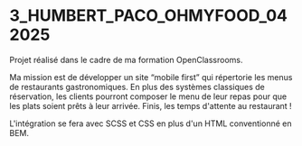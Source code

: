 # 3_HUMBERT_PACO_OHMYFOOD_042025
Projet réalisé dans le cadre de ma formation OpenClassrooms.

Ma mission est de développer un site “mobile first” qui répertorie les menus de restaurants gastronomiques.
En plus des systèmes classiques de réservation, les clients pourront composer le menu de leur repas pour que les plats soient prêts à leur arrivée.
Finis, les temps d'attente au restaurant !

L'intégration se fera avec SCSS et CSS en plus d'un HTML conventionné en BEM.
